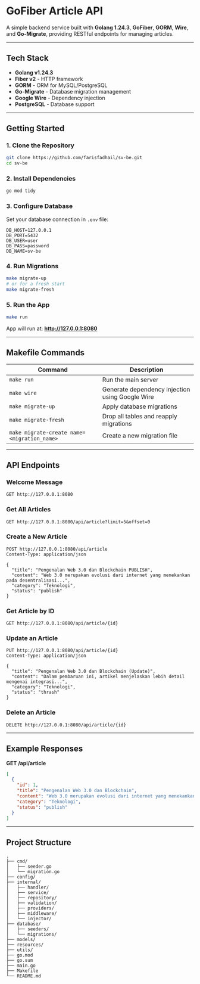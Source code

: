 # GoFiber Article API

A simple backend service built with **Golang 1.24.3**, **GoFiber**, **GORM**, **Wire**, and **Go-Migrate**, providing RESTful endpoints for managing articles.

---

## Tech Stack
- **Golang v1.24.3**
- **Fiber v2** - HTTP framework
- **GORM** - ORM for MySQL/PostgreSQL
- **Go-Migrate** - Database migration management
- **Google Wire** - Dependency injection
- **PostgreSQL** - Database support

---

## Getting Started

### 1. Clone the Repository
```bash
git clone https://github.com/farisfadhail/sv-be.git
cd sv-be
```

### 2. Install Dependencies
```bash
go mod tidy
```

### 3. Configure Database
Set your database connection in `.env` file:
```
DB_HOST=127.0.0.1
DB_PORT=5432
DB_USER=user
DB_PASS=password
DB_NAME=sv-be
```

### 4. Run Migrations
```bash
make migrate-up
# or for a fresh start
make migrate-fresh
```

### 5. Run the App
```bash
make run
```
App will run at: **http://127.0.0.1:8080**

---

## Makefile Commands

| Command | Description |
|----------|-------------|
| `make run` | Run the main server |
| `make wire` | Generate dependency injection using Google Wire |
| `make migrate-up` | Apply database migrations |
| `make migrate-fresh` | Drop all tables and reapply migrations |
| `make migrate-create name=<migration_name>` | Create a new migration file |

---

## API Endpoints

### Welcome Message
```http
GET http://127.0.0.1:8080
```

### Get All Articles
```http
GET http://127.0.0.1:8080/api/article?limit=5&offset=0
```

### Create a New Article
```http
POST http://127.0.0.1:8080/api/article
Content-Type: application/json

{
  "title": "Pengenalan Web 3.0 dan Blockchain PUBLISH",
  "content": "Web 3.0 merupakan evolusi dari internet yang menekankan pada desentralisasi...",
  "category": "Teknologi",
  "status": "publish"
}
```

### Get Article by ID
```http
GET http://127.0.0.1:8080/api/article/{id}
```

### Update an Article
```http
PUT http://127.0.0.1:8080/api/article/{id}
Content-Type: application/json

{
  "title": "Pengenalan Web 3.0 dan Blockchain (Update)",
  "content": "Dalam pembaruan ini, artikel menjelaskan lebih detail mengenai integrasi...",
  "category": "Teknologi",
  "status": "thrash"
}
```

### Delete an Article
```http
DELETE http://127.0.0.1:8080/api/article/{id}
```

---

## Example Responses

**GET /api/article**
```json
[
  {
    "id": 1,
    "title": "Pengenalan Web 3.0 dan Blockchain",
    "content": "Web 3.0 merupakan evolusi dari internet yang menekankan pada desentralisasi...",
    "category": "Teknologi",
    "status": "publish"
  }
]
```

---

## Project Structure

```
.
├── cmd/
│   ├── seeder.go
│   └── migration.go
├── config/
├── internal/
│   ├── handler/
│   ├── service/
│   ├── repository/
│   ├── validation/
│   ├── providers/
│   ├── middleware/
│   └── injector/
├── database/
│   ├── seeders/
│   └── migrations/
├── models/
├── resources/
├── utils/
├── go.mod
├── go.sum
├── main.go
├── Makefile
└── README.md
```
